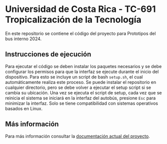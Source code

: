 # Universidad de Costa Rica - TC-691 Tropicalización de la Tecnología
En este repositorio se contiene el código del proyecto para Prototipos del bus interno 2024.

## Instrucciones de ejecución
Para ejecutar el código se deben instalar los paquetes necesarios y se debe configurar los permisos para que la interfaz se ejecute durante el inicio del dispositivo. Para esto se incluye un script de bash `setup.sh`, el cual automáticamente realiza este proceso. Se puede instalar el repositorio en cualquier directorio, pero se debe volver a ejecutar el setup script si se cambia su ubicación. Una vez se ejecuta el script de setup, cada vez que se reinicia el sistema se iniciará en la interfaz del autobús, presione `Esc` para minimizar la interfaz. Solo se tiene compatibilidad con sistemas operativos basados en Linux.

## Más información
Para más información consultar la [documentación actual del proyecto](https://docs.google.com/document/d/1xR8UP772NKoEzqvYqhJaCBpMWwaAhO1n/edit).